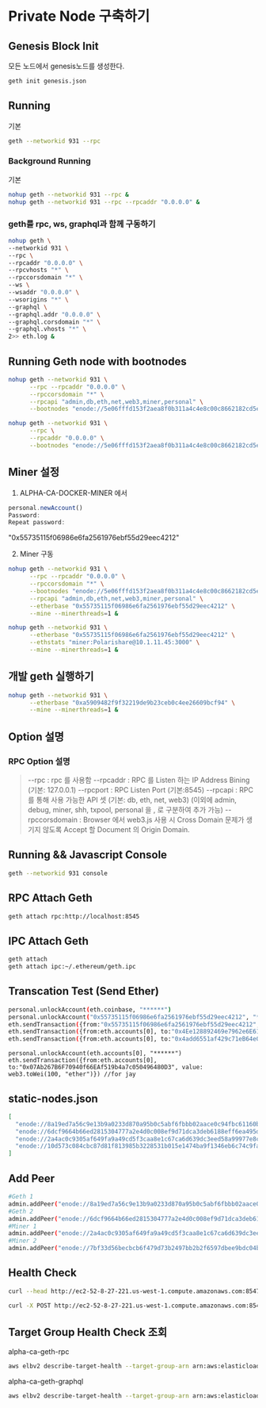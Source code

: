 # Private Node 구축하기

## Genesis Block Init
모든 노드에서 genesis노드를 생성한다.
```bash
geth init genesis.json
```

## Running
  기본
  ```bash
  geth --networkid 931 --rpc
  ```

  ### Background Running
  기본
  ```bash
  nohup geth --networkid 931 --rpc &
  nohup geth --networkid 931 --rpc --rpcaddr "0.0.0.0" &
  ```

  ### geth를 rpc, ws, graphql과 함께 구동하기
```bash
nohup geth \
--networkid 931 \
--rpc \
--rpcaddr "0.0.0.0" \
--rpcvhosts "*" \
--rpccorsdomain "*" \
--ws \
--wsaddr "0.0.0.0" \
--wsorigins "*" \
--graphql \
--graphql.addr "0.0.0.0" \
--graphql.corsdomain "*" \
--graphql.vhosts "*" \
2>> eth.log &
```

## Running Geth node with bootnodes

```bash
nohup geth --networkid 931 \
      --rpc --rpcaddr "0.0.0.0" \
      --rpccorsdomain "*" \
      --rpcapi "admin,db,eth,net,web3,miner,personal" \
      --bootnodes "enode://5e06fffd153f2aea8f0b311a4c4e8c00c8662182cd5ee39aae6a84348005c650f7d83a7f377d33acb21fdf7ff8725fa5670f64c355ea6f437cf83b6a36f375a1@172.31.37.170:30303" &

nohup geth --networkid 931 \
      --rpc \
      --rpcaddr "0.0.0.0" \
      --bootnodes "enode://5e06fffd153f2aea8f0b311a4c4e8c00c8662182cd5ee39aae6a84348005c650f7d83a7f377d33acb21fdf7ff8725fa5670f64c355ea6f437cf83b6a36f375a1@172.31.37.170:30303"
```

## Miner 설정
1) ALPHA-CA-DOCKER-MINER 에서 

```javascript
personal.newAccount()
Password:
Repeat password: 
```
"0x55735115f06986e6fa2561976ebf55d29eec4212"

2) Miner 구동

```bash
nohup geth --networkid 931 \
      --rpc --rpcaddr "0.0.0.0" \
      --rpccorsdomain "*" \
      --bootnodes "enode://5e06fffd153f2aea8f0b311a4c4e8c00c8662182cd5ee39aae6a84348005c650f7d83a7f377d33acb21fdf7ff8725fa5670f64c355ea6f437cf83b6a36f375a1@172.31.37.170:30303" \
      --rpcapi "admin,db,eth,net,web3,miner,personal" \
      --etherbase "0x55735115f06986e6fa2561976ebf55d29eec4212" \
      --mine --minerthreads=1 &
```
```bash
nohup geth --networkid 931 \
      --etherbase "0x55735115f06986e6fa2561976ebf55d29eec4212" \
      --ethstats "miner:Polarishare@10.1.11.45:3000" \
      --mine --minerthreads=1 &
```

## 개발 geth 실행하기
``` bash
nohup geth --networkid 931 \
      --etherbase "0xa5909482f9f32219de9b23ceb0c4ee26609bcf94" \
      --mine --minerthreads=1 &
```
## Option 설명

### RPC Option 설명
>   --rpc : rpc 를 사용함
>   --rpcaddr : RPC 를 Listen 하는 IP Address Bining (기본: 127.0.0.1)
>   --rpcport : RPC Listen Port (기본:8545)
>   --rpcapi : RPC 를 통해 사용 가능한 API 셋 (기본: db, eth, net, web3) (이외에 admin, debug, miner, shh, txpool, personal 을 , 로 구분하여 추가 가능)
>   --rpccorsdomain : Browser 에서 web3.js 사용 시 Cross Domain 문제가 생기지 않도록 Accept 할 Document 의 Origin Domain.

## Running && Javascript Console

```bash
geth --networkid 931 console
```


## RPC Attach Geth 

```bash
geth attach rpc:http://localhost:8545
```

## IPC Attach Geth

```bash
geth attach
geth attach ipc:~/.ethereum/geth.ipc
```


## Transcation Test (Send Ether)

```bash
personal.unlockAccount(eth.coinbase, "******")
personal.unlockAccount("0x55735115f06986e6fa2561976ebf55d29eec4212", "******")
eth.sendTransaction({from:"0x55735115f06986e6fa2561976ebf55d29eec4212", to:"0x0d720e25e424ca6e4a7dcccddae136db2bc44639", value: web3.toWei(100, "ether")})
eth.sendTransaction({from:eth.accounts[0], to:"0x4Ee128892469e7962e6E617727cb99C59525D7D2", value: web3.toWei(100, "ether")}) //for jay
eth.sendTransaction({from:eth.accounts[0], to:"0x4add6551af429c71eB64e0494BC5E88334E94948", value: web3.toWei(100, "ether")}) //for chris
```

```base
personal.unlockAccount(eth.accounts[0], "******")
eth.sendTransaction({from:eth.accounts[0], to:"0x07Ab267B6F70940f66EAf519b4a7c050496480D3", value: web3.toWei(100, "ether")}) //for jay
```



## static-nodes.json
```json
[
  "enode://8a19ed7a56c9e13b9a0233d870a95b0c5abf6fbbb02aace0c94fbc61160b9d1f1677e6ac54dc5fb2255646d8abb26d0e8f870bbaa0f69cfe1fd15794c82001fd@10.1.12.109:30303",
  "enode://6dcf9664b66ed2815304777a2e4d0c008ef9d71dca3deb6188eff6ea495d39b1782887ca20da248eb3fc3a6442f616cb3e55c7078d4e802eb53e88464791ce20@10.1.11.96:30303",
  "enode://2a4ac0c9305af649fa9a49cd5f3caa8e1c67ca6d639dc3eed58a99977e8ca3cadcd59c89b6eedb4614c0ae57f869a2344581646e4f2252a7a194ef07dc9c2a3b@10.1.12.228:30303",
  "enode://10d573c084cbc87d81f813985b3228531b015e1474ba9f1346eb6c74c9fa00b7c7964df45f898e28940ecbbfb8708f24ba921f0a0675a1f452e61511059ed336@10.1.11.242:30303"
]
```

## Add Peer
```bash
#Geth 1
admin.addPeer("enode://8a19ed7a56c9e13b9a0233d870a95b0c5abf6fbbb02aace0c94fbc61160b9d1f1677e6ac54dc5fb2255646d8abb26d0e8f870bbaa0f69cfe1fd15794c82001fd@10.1.12.109:30303")
#Geth 2
admin.addPeer("enode://6dcf9664b66ed2815304777a2e4d0c008ef9d71dca3deb6188eff6ea495d39b1782887ca20da248eb3fc3a6442f616cb3e55c7078d4e802eb53e88464791ce20@10.1.11.96:30303")
#Miner 1
admin.addPeer("enode://2a4ac0c9305af649fa9a49cd5f3caa8e1c67ca6d639dc3eed58a99977e8ca3cadcd59c89b6eedb4614c0ae57f869a2344581646e4f2252a7a194ef07dc9c2a3b@10.1.12.228:30303")
#Miner 2
admin.addPeer("enode://7bf33d56becbcb6f479d73b2497bb2b2f6597dbee9bdc04bdd481c6b1fa87d2c698684eb12bc0354da98130407c6c12674433051e34d4208f0dcc36d3450866c@10.1.11.242:30303")
```


## Health Check
```bash
curl --head http://ec2-52-8-27-221.us-west-1.compute.amazonaws.com:8547

curl -X POST http://ec2-52-8-27-221.us-west-1.compute.amazonaws.com:8545 --data-binary "{"jsonrpc":"2.0","id":999,"method":"eth_blockNumber"}"
```

## Target Group Health Check 조회

alpha-ca-geth-rpc
```bash
aws elbv2 describe-target-health --target-group-arn arn:aws:elasticloadbalancing:us-west-1:197966029048:targetgroup/alpha-ca-geth-rpc/62db44e4312b3893
```

alpha-ca-geth-graphql
```bash
aws elbv2 describe-target-health --target-group-arn arn:aws:elasticloadbalancing:us-west-1:197966029048:targetgroup/alpha-ca-geth-graphql/1e54de1be02d7cd7
```